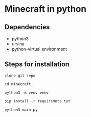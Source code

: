 # Minecraft in python

## Dependencies
* python3
* ursina
* python-virtual environment

## Steps for installation
``clone git repo``

``cd minecraft_``

``python3 -m venv venv``

``pip install -r requiremnts.txt``

``python3 main.py``
